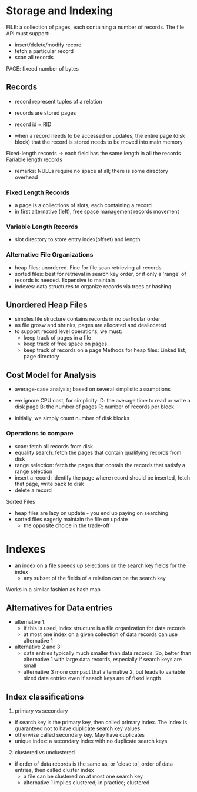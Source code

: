 # Storage and Indexing

FILE: a collection of pages, each containing a number of records. The file API must support:
* insert/delete/modify record
* fetch a particular record
* scan all records

PAGE: fixeed number of bytes

## Records
* record represent tuples of a relation
* records are stored pages
* record id = RID

* when a record needs to be accessed or updates, the entire page (disk block) that the record is stored needs to be moved into main memory

Fixed-length records -> each field has the same length in all the records
Fariable length records
* remarks: NULLs require no space at all; there is some directory overhead

### Fixed Length Records
* a page is a collections of slots, each containing a record
* in first alternative (left), free space management records movement

### Variable Length Records
* slot directory to store entry index(offset) and length

### Alternative File Organizations
* heap files: unordered. Fine for file scan retrieving all records
* sorted files: best for retrieval in search key order, or if only a 'range' of records is needed. Expensive to maintain
* indexes: data structures to organize records via trees or hashing

## Unordered Heap Files
* simples file structure contains records in no particular order
* as file grosw and shrinks, pages are allocated and deallocated
* to support record level operations, we must:
    * keep track of pages in a file
    * keep track of free space on pages
    * keep track of records on a page
Methods for heap files:
Linked list, page directory

## Cost Model for Analysis
* average-case analysis; based on several simplistic assumptions
* we ignore CPU cost, for simplicity:
D: the average time to read or write a disk page
B: the number of pages
R: number of records per block

* initially, we simply count number of disk blocks

### Operations to compare
* scan: fetch all records from disk
* equality search: fetch the pages that contain qualifying records from disk
* range selection: fetch the pages that contain the records that satisfy a range selection
* insert a record: identify the page where record should be inserted, fetch that page, write back to disk
* delete a record


Sorted Files
* heap files are lazy on update - you end up paying on searching
* sorted files eagerly maintain the file on update
    * the opposite choice in the trade-off

# Indexes
* an index on a file speeds up selections on the search key fields for the index
    * any subset of the fields of a relation can be the search key

Works in a similar fashion as hash map 

## Alternatives for Data entries
* alternative 1:
    - if this is used, index structure is a file organization for data records
    - at most one index on a given collection of data records can use alternative 1
* alternative 2 and 3: 
    - data entries typically much smaller than data records. So, better than alternative 1 with large data records, especially if search keys are small
    - alternative 3 more compact that alternative 2, but leads to variable sized data entries even if search keys are of fixed length

## Index classifications
1. primary vs secondary
- if search key is the primary key, then called primary index. The index is guaranteed not to have duplicate search key values
- otherwise called secondary key. May have duplicates
- unique index: a secondary index with no duplicate search keys

2. clustered vs unclustered
- if order of data records is the same as, or 'close to', order of data entries, then called cluster index
    - a file can be clustered on at most one search key
    - alternative 1 implies clustered; in practice; clustered